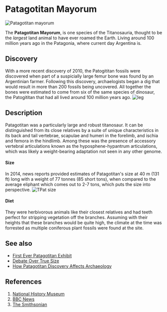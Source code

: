 # Patagotitan Mayorum
![Patagotitan mayorum](https://www.nhm.ac.uk/resources/nature-online/life/dinosaurs/dinosaur-directory/images/reconstruction/small/patagotitan-mef-c.jpg)

The **Patagotitan Mayorum**, is one species of the Titanosauria, thought to be the *largest* land animal to have ever roamed the Earth. Living around 100 million years ago in the Patagonia, where current day Argentina is. 


## Discovery
With a more recent discovery of 2010, the Patogititan fossils were discovered when part of a suspicially large femur bone was found by an Argentinian farmer. Following this discovery, archaelogists began a dig that would result in more than 200 fossils being uncovered. All together the bones were estimated to come from six of the same species of dinosaur, the Patogititan that had all lived around 100 million years ago. 
![leg](https://ichef.bbci.co.uk/news/976/cpsprodpb/C93D/production/_126971515_3ddcb6e9-d2eb-47d1-a72c-21d11a2d01e9.jpg.webp)

## Description
Patagotitan was a particularly large and robust titanosaur. It can be distinguished from its close relatives by a suite of unique characteristics in its back and tail vertebrae, scapulae and humeri in the forelimb, and ischia and femora in the hindlimb. Among these was the presence of accessory vertebral articulations known as the hyposphene-hypantrum articulations, which was likely a weight-bearing adaptation not seen in any other genome.
#### Size
In 2014, news reports provided estimates of Patagotitan's size at 40 m (131 ft) long with a weight of 77 tonnes (85 short tons), when compared to the average eliphant which comes out to 2-7 tons, which puts the size into perspective. 
![TPat size](https://upload.wikimedia.org/wikipedia/commons/thumb/a/aa/Patagotitan-Scale-Diagram-Steveoc86.svg/440px-Patagotitan-Scale-Diagram-Steveoc86.svg.png)

#### Diet
They were herbivorous animals like their closest relatives and had teeth perfect for stripping vegetation off the branches. Assuming with their heights that these branches would be quite high, the climate at the time was forrested as multiple coniferous plant fossils were found at the site.  


## See also
- [First Ever Patagotitan Exhibit](https://www.cnn.com/travel/article/natural-history-museum-titanosaur-patagonia-mayorum-spc-intl-scn/index.html)
- [Debate Over True Size](https://www.scientificamerican.com/article/why-the-worlds-biggest-dinosaurs-keep-getting-cut-down-to-size/)
- [How Patagotitan Discovery Affects Archaeology](https://royalsocietypublishing.org/doi/10.1098/rspb.2017.1219)

## References
1. [National History Museum](https://www.nhm.ac.uk/discover/dino-directory/patagotitan.html)
2. [BBC News](https://www.bbc.com/news/science-environment-27441156)
3. [The Smithsonian](https://www.smithsonianmag.com/science-nature/did-scientists-just-unveil-biggest-dinosaur-all-time-180964443/)